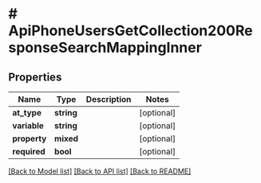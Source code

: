 # # ApiPhoneUsersGetCollection200ResponseSearchMappingInner

## Properties

Name | Type | Description | Notes
------------ | ------------- | ------------- | -------------
**at_type** | **string** |  | [optional]
**variable** | **string** |  | [optional]
**property** | **mixed** |  | [optional]
**required** | **bool** |  | [optional]

[[Back to Model list]](../../README.md#models) [[Back to API list]](../../README.md#endpoints) [[Back to README]](../../README.md)
